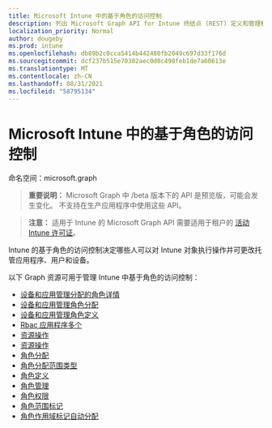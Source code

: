```yaml
---
title: Microsoft Intune 中的基于角色的访问控制
description: 列出 Microsoft Graph API for Intune 终结点 (REST) 定义和管理租户组织的基于角色的访问控制 (RBAC) 。
localization_priority: Normal
author: dougeby
ms.prod: intune
ms.openlocfilehash: db89b2c0cca5414b442480fb2049c697d33f176d
ms.sourcegitcommit: dcf237b515e70302aec0d0c490feb1de7a60613e
ms.translationtype: MT
ms.contentlocale: zh-CN
ms.lasthandoff: 08/31/2021
ms.locfileid: "58795134"
---
```

# <a name="role-based-access-control-in-microsoft-intune"></a>Microsoft Intune 中的基于角色的访问控制

命名空间：microsoft.graph

> **重要说明：** Microsoft Graph 中 /beta 版本下的 API 是预览版，可能会发生变化。 不支持在生产应用程序中使用这些 API。

> **注意：** 适用于 Intune 的 Microsoft Graph API 需要适用于租户的 [活动 Intune 许可证](https://go.microsoft.com/fwlink/?linkid=839381)。

Intune 的基于角色的访问控制决定哪些人可以对 Intune 对象执行操作并可更改托管应用程序、用户和设备。   

以下 Graph 资源可用于管理 Intune 中基于角色的访问控制：

- [设备和应用管理分配的角色详情](intune-rbac-deviceandappmanagementassignedroledetails.md)
- [设备和应用管理角色分配](intune-rbac-deviceandappmanagementroleassignment.md)
- [设备和应用管理角色定义](intune-rbac-deviceandappmanagementroledefinition.md)
- [Rbac 应用程序多个](intune-rbac-rbacapplicationmultiple.md)
- [资源操作](intune-rbac-resourceaction.md)
- [资源操作](intune-rbac-resourceoperation.md)
- [角色分配](intune-rbac-roleassignment.md)
- [角色分配范围类型](intune-rbac-roleassignmentscopetype.md)
- [角色定义](intune-rbac-roledefinition.md)
- [角色管理](intune-rbac-rolemanagement.md)
- [角色权限](intune-rbac-rolepermission.md)
- [角色范围标记](intune-rbac-rolescopetag.md)
- [角色作用域标记自动分配](intune-rbac-rolescopetagautoassignment.md)
